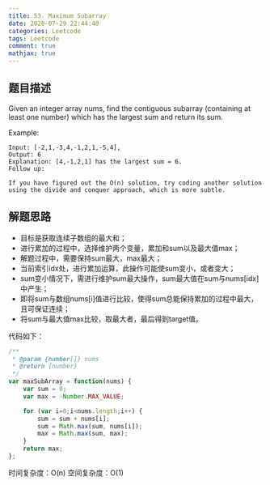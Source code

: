```yaml
---
title: 53. Maximum Subarray
date: 2020-07-29 22:44:40
categories: Leetcode
tags: Leetcode
comment: true
mathjax: true
---
```


## 题目描述

Given an integer array nums, find the contiguous subarray (containing at least one number) which has the largest sum and return its sum.

Example:

```
Input: [-2,1,-3,4,-1,2,1,-5,4],
Output: 6
Explanation: [4,-1,2,1] has the largest sum = 6.
Follow up:

If you have figured out the O(n) solution, try coding another solution using the divide and conquer approach, which is more subtle.
```
<!--more-->
## 解题思路

- 目标是获取连续子数组的最大和；
- 进行累加的过程中，选择维护两个变量，累加和sum以及最大值max；
- 解题过程中，需要保持sum最大，max最大；
- 当前索引idx处，进行累加运算，此操作可能使sum变小，或者变大；
- sum变小情况下，需进行维护sum最大操作，sum最大值在sum与nums[idx]中产生；
- 即将sum与数组nums[i]值进行比较，使得sum总能保持累加的过程中最大，且可保证连续；
- 将sum与最大值max比较，取最大者，最后得到target值。

代码如下：

```javascript
/**
 * @param {number[]} nums
 * @return {number}
 */
var maxSubArray = function(nums) {
    var sum = 0;
    var max = -Number.MAX_VALUE;

    for (var i=0;i<nums.length;i++) {
        sum = sum + nums[i];
        sum = Math.max(sum, nums[i]);
        max = Math.max(sum, max);
    }
    return max;
};
```
时间复杂度：O(n)
空间复杂度：O(1)
